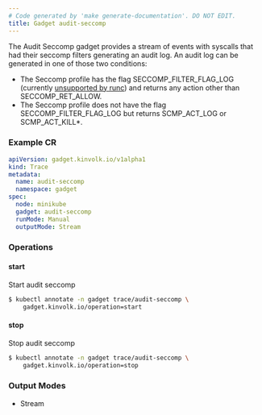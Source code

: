 ```yaml
---
# Code generated by 'make generate-documentation'. DO NOT EDIT.
title: Gadget audit-seccomp
---
```


The Audit Seccomp gadget provides a stream of events with syscalls that had
their seccomp filters generating an audit log. An audit log can be generated in
one of those two conditions:

* The Seccomp profile has the flag SECCOMP_FILTER_FLAG_LOG (currently
  [unsupported by runc](https://github.com/opencontainers/runc/pull/3390)) and
  returns any action other than SECCOMP_RET_ALLOW.
* The Seccomp profile does not have the flag SECCOMP_FILTER_FLAG_LOG but
  returns SCMP_ACT_LOG or SCMP_ACT_KILL*.


### Example CR

```yaml
apiVersion: gadget.kinvolk.io/v1alpha1
kind: Trace
metadata:
  name: audit-seccomp
  namespace: gadget
spec:
  node: minikube
  gadget: audit-seccomp
  runMode: Manual
  outputMode: Stream
```

### Operations


#### start

Start audit seccomp

```bash
$ kubectl annotate -n gadget trace/audit-seccomp \
    gadget.kinvolk.io/operation=start
```
#### stop

Stop audit seccomp

```bash
$ kubectl annotate -n gadget trace/audit-seccomp \
    gadget.kinvolk.io/operation=stop
```

### Output Modes

* Stream
